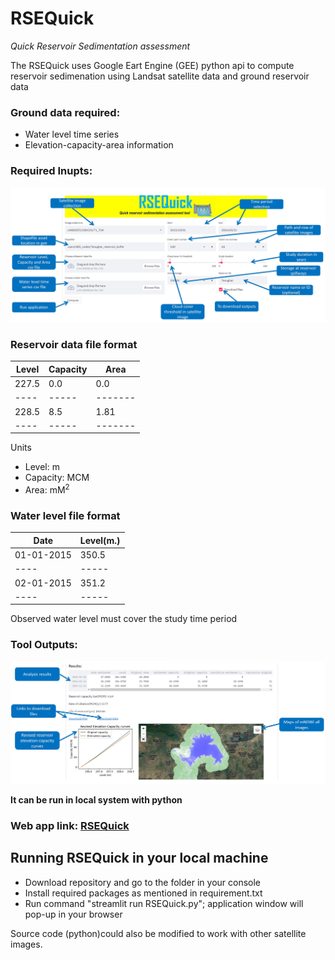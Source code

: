 # RSEQuick

_Quick Reservoir Sedimentation assessment_

The RSEQuick uses Google Eart Engine (GEE) python api to compute reservoir sedimenation using Landsat satellite data and ground reservoir data

### Ground data required:

* Water level time series
* Elevation-capacity-area information


### Required Inupts:

![Interface](UI.jpg)

### Reservoir data file format

|Level|Capacity|Area|      
|----|-----|-------|     
|227.5|0.0|0.0|
|----|-----|-------|  
|228.5|8.5|1.81|
|----|-----|-------|  

Units
- Level: m
- Capacity: MCM
- Area: mM<sup>2</sup>

### Water level file format

|Date|Level(m.)|    
|----|-----|     
|01-01-2015|350.5|
|----|-----|
|02-01-2015|351.2|
|----|-----|  

Observed water level must cover the study time period

### Tool Outputs:

![Outputs](Outputs.jpg)


**It can be run in local system with python**

### Web app link: [RSEQuick](https://rse-quick.herokuapp.com "rse-quick")


## Running RSEQuick in your local machine

- Download repository and go to the folder in your console
- Install required packages as mentioned in requirement.txt
- Run command "streamlit run RSEQuick.py"; application window will pop-up in your browser


Source code (python)could also be modified to work with other satellite images. 